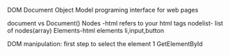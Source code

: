 DOM
Document Object Model
 programing interface for web pages

document vs Document()
Nodes -html refers to your html tags
nodelist- list of nodes(array)
Elements-html elements li,input,button

DOM manipulation:
 first step to select the element
 1 GetElementById